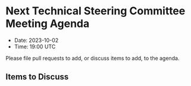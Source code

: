 # Next Technical Steering Committee Meeting Agenda

- Date: 2023-10-02
- Time: 19:00 UTC

Please file pull requests to add, or discuss items to add, to the agenda.

## Items to Discuss

